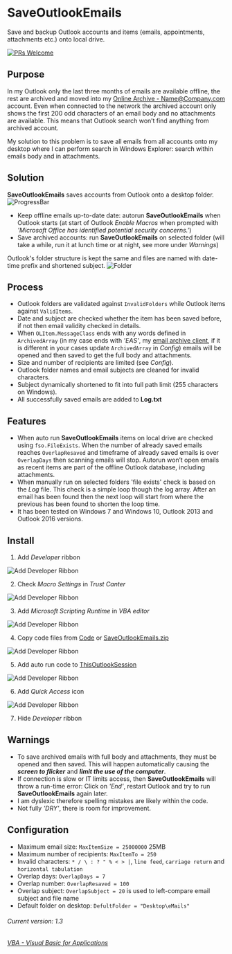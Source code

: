 # SaveOutlookEmails
Save and backup Outlook accounts and items (emails, appointments, attachments etc.) onto local drive.

[![PRs Welcome](https://img.shields.io/badge/PRs-welcome-brightgreen.svg?style=flat-square)](http://makeapullrequest.com)

## Purpose
In my Outlook only the last three months of emails are available offline, the rest are archived and moved into my [Online Archive - Name@Company.com](https://support.microsoft.com/en-gb/help/291626/how-to-manage-multiple-exchange-mailbox-accounts-in-outlook) account. Even when connected to the network the archived account only shows the first 200 odd characters of an email body and no attachments are available. This means that Outlook search won’t find anything from archived account.

My solution to this problem is to save all emails from all accounts onto my desktop where I can perform search in Windows Explorer: search within emails body and in attachments.

## Solution
__SaveOutlookEmails__ saves accounts from Outlook onto a desktop folder.
![ProgressBar](https://github.com/licyp/SaveOutlookEmails/blob/master/Gif/ProgressBar.jpg)
- Keep offline emails up-to-date date: autorun __SaveOutlookEmails__ when Outlook starts (at start of Outlook _Enable Macros_ when prompted with _'Microsoft Office has identified potential security concerns.'_)
- Save archived accounts: run __SaveOutlookEmails__ on selected folder (will take a while, run it at lunch time or at night, see more under _Warnings_)

Outlook's folder structure is kept the same and files are named with date-time prefix and shortened subject.
![Folder](https://github.com/licyp/SaveOutlookEmails/blob/master/Gif/Folder.jpg)

## Process
- Outlook folders are validated against `InvalidFolders` while Outlook items against `ValidItems`.
- Date and subject are checked whether the item has been saved before, if not then email validity checked in details.
- When `OLItem.MessageClass` ends with any words defined in `ArchivedArray` (in my case ends with _'EAS'_, my [email archive client](https://en.wikipedia.org/wiki/Enterprise_Archive_Solution_(EAS)), if it is different in your cases update `ArchivedArray` in _Config_) emails will be opened and then saved to get the full body and attachments.
- Size and number of recipients are limited (see _Config_).
- Outlook folder names and email subjects are cleaned for invalid characters.
- Subject dynamically shortened to fit into full path limit (255 characters on Windows).
- All successfully saved emails are added to __Log.txt__

## Features
- When auto run __SaveOutlookEmails__ items on local drive are checked using `fso.FileExists`. When the number of already saved emails reaches `OverlapResaved` and timeframe of already saved emails is over `OverlapDays` then scanning emails will stop. Autorun won’t open emails as recent items are part of the offline Outlook database, including attachments.
- When manually run on selected folders 'file exists' check is based on the _Log_ file. This check is a simple loop though the log array. After an email has been found then the next loop will start from where the previous has been found to shorten the loop time.
- It has been tested on Windows 7 and Windows 10, Outlook 2013 and Outlook 2016 versions.

## Install
1. Add _Developer_ ribbon

![Add Developer Ribbon](https://github.com/licyp/SaveOutlookEmails/blob/master/Gif/1%20Add%20Developer%20ribbon.gif)

2. Check _Macro Settings_ in _Trust Canter_

![Add Developer Ribbon](https://github.com/licyp/SaveOutlookEmails/blob/master/Gif/2%20Check%20Macro%20Setting.gif)

3. Add _Microsoft Scripting Runtime_ in _VBA editor_

![Add Developer Ribbon](https://github.com/licyp/SaveOutlookEmails/blob/master/Gif/3%20Add%20Microsoft%20Scripting%20Runtime.gif)

4. Copy code files from [Code](https://github.com/licyp/SaveOutlookEmails/tree/master/Code) or [SaveOutlookEmails.zip](https://github.com/licyp/SaveOutlookEmails/blob/master/SaveOutlookEmails%20Ver1.0.zip)

![Add Developer Ribbon](https://github.com/licyp/SaveOutlookEmails/blob/master/Gif/4%20Copy%20code%20files%20from%20Code.gif)

5. Add auto run code to [ThisOutlookSession](https://github.com/licyp/SaveOutlookEmails/blob/master/Code/ThisOutlookSession.txt)

![Add Developer Ribbon](https://github.com/licyp/SaveOutlookEmails/blob/master/Gif/5%20Add%20auto%20run%20code.gif)

6. Add _Quick Access_ icon

![Add Developer Ribbon](https://github.com/licyp/SaveOutlookEmails/blob/master/Gif/6%20Add%20Quick%20Access%20icon.gif)

7. Hide _Developer_ ribbon

## Warnings
- To save archived emails with full body and attachments, they must be opened and then saved. This will happen automatically causing the ___screen to flicker___ and ___limit the use of the computer___.
- If connection is slow or IT limits access, then __SaveOutlookEmails__ will throw a run-time error:
Click on _'End'_, restart Outlook and try to run __SaveOutlookEmails__ again later.
- I am dyslexic therefore spelling mistakes are likely within the code.
- Not fully _'DRY'_, there is room for improvement.

## Configuration
- Maximum email size: `MaxItemSize = 25000000` 25MB
- Maximum number of recipients: `MaxItemTo = 250`
- Invalid characters: `* / \ : ? " % < > |`, `line feed`, `carriage return` and `horizontal tabulation`
- Overlap days: `OverlapDays = 7`
- Overlap number: `OverlapResaved = 100`
- Overlap subject: `OverlapSubject = 20` is used to left-compare email subject and file name
- Default folder on desktop: `DefultFolder = "Desktop\eMails"`

###### Current version: 1.3
###### [VBA - Visual Basic for Applications](https://docs.microsoft.com/en-us/office/vba/api/overview/outlook)
